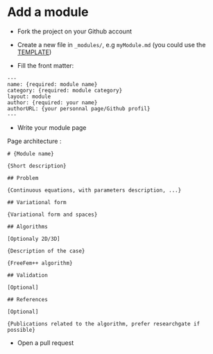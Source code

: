 # Add a module

- Fork the project on your Github account

- Create a new file in `_modules/`, e.g `myModule.md` (you could use the [TEMPLATE](.github/TEMPLATE.md))

- Fill the front matter:

```
---
name: {required: module name}
category: {required: module category}
layout: module
author: {required: your name}
authorURL: {your personnal page/Github profil}
---
```

- Write your module page

Page architecture :

```
# {Module name}

{Short description}

## Problem

{Continuous equations, with parameters description, ...}

## Variational form

{Variational form and spaces}

## Algorithms

[Optionaly 2D/3D]

{Description of the case}

{FreeFem++ algorithm}

## Validation

[Optional]

## References

[Optional]

{Publications related to the algorithm, prefer researchgate if possible}
```

- Open a pull request
